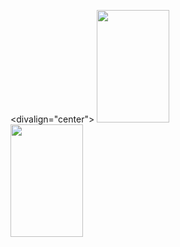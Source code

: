 <divalign="center">
<img width="48%" img height="180em" src="https://github-readme-stats.vercel.app/api?username=Pascoal-Neto&show_icons=true&theme=dracula&include_all_commits=true&count_private=true"/>
<img width="48%" img height="180em" src="https://github-readme-stats.vercel.app/api/top-langs/?username=Pascoal-Neto&layout=compact&langs_count=7&theme=dark"/>

</div>
